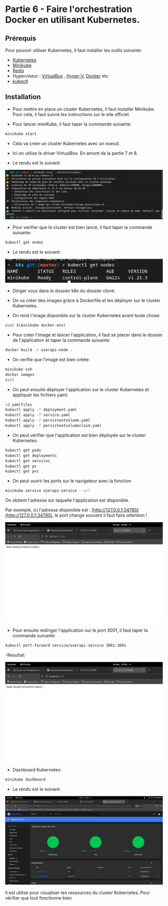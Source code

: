 # Partie 6 - Faire l'orchestration Docker en utilisant Kubernetes.

## Prérequis

Pour pouvoir utiliser Kubernetes, il faut installer les outils suivants:

- [Kubernetes](https://kubernetes.io/docs/tasks/tools/install-kubectl/)
- [Minikube](https://kubernetes.io/docs/tasks/tools/install-minikube/)
- [Redis](https://redis.io/download)
- Hyperviseur : [VirtualBox](https://www.virtualbox.org/wiki/Downloads) , [Hyper-V](https://docs.microsoft.com/en-us/virtualization/hyper-v-on-windows/quick-start/enable-hyper-v), [Docker](https://docs.docker.com/install/) etc
- [kubectl](https://kubernetes.io/docs/tasks/tools/install-kubectl/)

## Installation

- Pour mettre en place un cluster Kubernetes, il faut installer Minikube. Pour cela, il faut suivre les instructions sur le site officiel.

- Pour lancer miniKube, il faut taper la commande suivante:

```bash
minikube start
```

- Cela va créer un cluster Kubernetes avec un noeud.

- Ici on utilise le driver VirtualBox. En amont de la partie 7 et 8.

- Le rendu est le suivant:

![alt text](../pictures/minikubestart.png "minikube start")


- Pour verifier que le cluster est bien lancé, il faut taper la commande suivante:

```bash
kubectl get nodes
```

- Le rendu est le suivant:

![alt text](../pictures/minikubegetnodes.png "kubectl get nodes")

- Diriger vous dans le dossier k8s du dossier cloné.

- On va créer des images grâce à Dockerfile et les déployer sur le cluster Kubernetes.

- On rend l'image disponible sur le cluster Kubernetes avant toute chose:

```bash
eval $(minikube docker-env)
```

- Pour créer l'image et lancer l'application, il faut se placer dans le dossier de l'application et taper la commande suivante:

```bash
docker build -t userapi-node .
```

- On verifie que l'image est bien créée:

```bash
minikube ssh
docker images
exit
```

- On peut ensuite déployer l'application sur le cluster Kubernetes et appliquer les fichiers yaml:

```bash
cd yamlfiles
kubectl apply -f deployment.yaml
kubectl apply -f service.yaml
kubectl apply -f persistentvolume.yaml
kubectl apply -f persistentvolumeclaim.yaml
```

- On peut vérifier que l'application est bien déployée sur le cluster Kubernetes:

```bash
kubectl get pods
kubectl get deployments
kubectl get services
kubectl get pv
kubectl get pvc
```

- On peut ouvrir les ports sur le navigateur avec la fonction

```bash
minikube service userapi-service --url
```

On obtient l'adresse sur laquelle l'application est disponible.

Par exemple, ici l'adresse disponible est : [http://127.0.0.1:34785](http://127.0.0.1:34785), le port change souvent il faut faire attention !

 ![alt text](../pictures/minikubelocal.png "minikube service")

- Pour ensuite rediriger l'application sur le port 3001, il faut taper la commande suivante:

```bash
kubectl port-forward service/userapi-service 3001:3001
```

-Resultat:

![alt text](../pictures/minikubeforward.png "kubectl port-forward")

- Dashboard Kubernetes:

```bash
minikube dashboard
```

- Le rendu est le suivant:

![alt text](../pictures/minikubedashboard.png "minikube dashboard")


Il est utilisé pour visualiser les ressources du cluster Kubernetes. Pour vérifier que tout fonctionne bien.